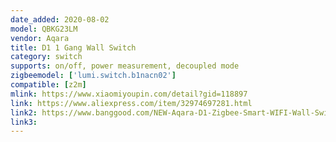```yaml
---
date_added: 2020-08-02
model: QBKG23LM
vendor: Aqara
title: D1 1 Gang Wall Switch 
category: switch
supports: on/off, power measurement, decoupled mode
zigbeemodel: ['lumi.switch.b1nacn02']
compatible: [z2m]
mlink: https://www.xiaomiyoupin.com/detail?gid=118897
link: https://www.aliexpress.com/item/32974697281.html
link2: https://www.banggood.com/NEW-Aqara-D1-Zigbee-Smart-WIFI-Wall-Switch-1-or-2-or-3-Gang-LIVE-or-NEUTRAL-LINE-Xiaomi-Mijia-APP-Remote-Controller-p-1644324.html
link3: 
---
```


